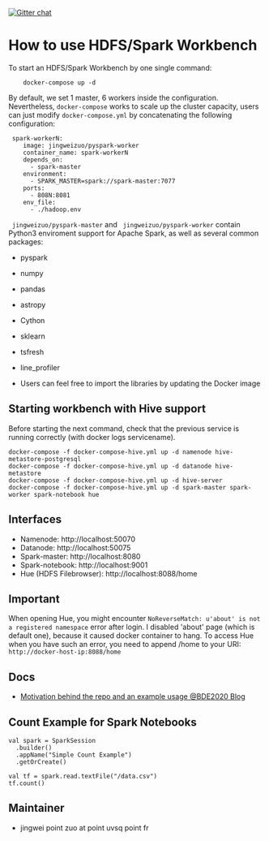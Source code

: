[![Gitter chat](https://badges.gitter.im/gitterHQ/gitter.png)](https://gitter.im/big-data-europe/docker-hadoop-spark-workbench)

# How to use HDFS/Spark Workbench

To start an HDFS/Spark Workbench by one single command:
```
    docker-compose up -d
```

By default, we set 1 master, 6 workers inside the configuration. Nevertheless, ```docker-compose``` works to scale up the cluster capacity, users can just modify ```docker-compose.yml``` by concatenating the following configuration:

```
 spark-workerN:
    image: jingweizuo/pyspark-worker
    container_name: spark-workerN
    depends_on:
      - spark-master
    environment:
      - SPARK_MASTER=spark://spark-master:7077
    ports:
      - 808N:8081
    env_file:
      - ./hadoop.env
```  

``` jingweizuo/pyspark-master``` and ``` jingweizuo/pyspark-worker``` contain Python3 enviroment support for Apache Spark, as well as several common packages:

* pyspark 
* numpy 
* pandas 
* astropy 
* Cython 
* sklearn 
* tsfresh 
* line_profiler

* Users can feel free to import the libraries by updating the Docker image

## Starting workbench with Hive support

Before starting the next command, check that the previous service is running correctly (with docker logs servicename).  

```
docker-compose -f docker-compose-hive.yml up -d namenode hive-metastore-postgresql
docker-compose -f docker-compose-hive.yml up -d datanode hive-metastore
docker-compose -f docker-compose-hive.yml up -d hive-server
docker-compose -f docker-compose-hive.yml up -d spark-master spark-worker spark-notebook hue
```

## Interfaces

* Namenode: http://localhost:50070
* Datanode: http://localhost:50075
* Spark-master: http://localhost:8080
* Spark-notebook: http://localhost:9001
* Hue (HDFS Filebrowser): http://localhost:8088/home

## Important

When opening Hue, you might encounter ```NoReverseMatch: u'about' is not a registered namespace``` error after login. I disabled 'about' page (which is default one), because it caused docker container to hang. To access Hue when you have such an error, you need to append /home to your URI: ```http://docker-host-ip:8088/home```

## Docs
* [Motivation behind the repo and an example usage @BDE2020 Blog](http://www.big-data-europe.eu/scalable-sparkhdfs-workbench-using-docker/)

## Count Example for Spark Notebooks
```
val spark = SparkSession
  .builder()
  .appName("Simple Count Example")
  .getOrCreate()

val tf = spark.read.textFile("/data.csv")
tf.count()
```

## Maintainer
* jingwei point zuo at point uvsq point fr

